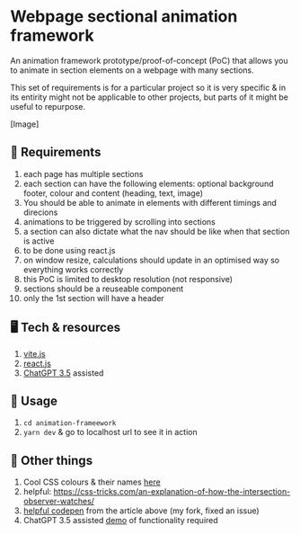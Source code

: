 # Webpage sectional animation framework

An animation framework prototype/proof-of-concept (PoC) that allows you to animate in section elements on a webpage with many sections.

This set of requirements is for a particular project so it is very specific & in its entirity might not be applicable to other projects, but parts of it might be useful to repurpose.

[Image]

## 📝 Requirements

1. each page has multiple sections
2. each section can have the following elements: optional background footer, colour and content (heading, text, image)
3. You should be able to animate in elements with different timings and direcions
4. animations to be triggered by scrolling into sections
5. a section can also dictate what the nav should be like when that section is active
6. to be done using react.js
7. on window resize, calculations should update in an optimised way so everything works correctly
8. this PoC is limited to desktop resolution (not responsive)
9. sections should be a reuseable component
10. only the 1st section will have a header

## 🖥️ Tech & resources

1. [vite.js](https://vitejs.dev/)
2. [react.js](https://react.dev/)
3. [ChatGPT 3.5](https://chat.openai.com/) assisted

## 🚀 Usage

1. `cd animation-frameework`
2. `yarn dev` & go to localhost url to see it in action

## 📄 Other things

1. Cool CSS colours & their names [here](https://www.quackit.com/css/css_color_codes.cfm)
2. helpful: https://css-tricks.com/an-explanation-of-how-the-intersection-observer-watches/
3. [helpful codepen](https://codepen.io/bot19/pen/VwVvRbq) from the article above (my fork, fixed an issue)
4. ChatGPT 3.5 assisted [demo](https://codesandbox.io/s/test-react-intersectional-observer-set-section-as-active-when-majority-in-vp-9lvnsv) of functionality required
